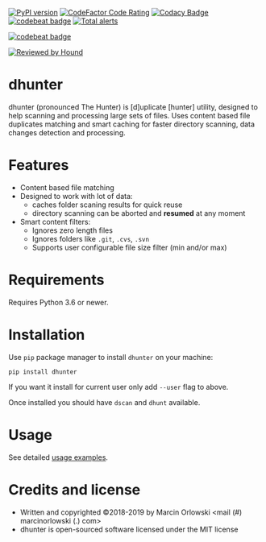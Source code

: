  [![PyPI version](https://badge.fury.io/py/dhunter.svg)](https://badge.fury.io/py/dhunter)
 [![CodeFactor Code Rating](https://www.codefactor.io/repository/github/MarcinOrlowski/dhunter/badge?style=flat-square)](https://www.codefactor.io/repository/github/marcinorlowski/mp3voicestamp)
 [![Codacy Badge](https://api.codacy.com/project/badge/Grade/db7e95272e1a44889920bded7620c8b3)](https://www.codacy.com/app/MarcinOrlowski/dhunter?utm_source=github.com&amp;utm_medium=referral&amp;utm_content=MarcinOrlowski/dhunter&amp;utm_campaign=Badge_Grade)
 [![codebeat badge](https://codebeat.co/badges/1ff9f5ad-3e95-4ffb-94d1-08eb2f360987)](https://codebeat.co/projects/github-com-marcinorlowski-dhunter-master)
 [![Total alerts](https://img.shields.io/lgtm/alerts/g/MarcinOrlowski/dhunter.svg?logo=lgtm&logoWidth=18)](https://lgtm.com/projects/g/MarcinOrlowski/dhunter/alerts/)
 
 [![codebeat badge](https://codebeat.co/badges/50302a2f-a0f7-4565-8d29-4c8120cacf14)](https://codebeat.co/projects/github-com-marcinorlowski-dhunter-dev)
 
 [![Reviewed by Hound](https://img.shields.io/badge/Reviewed_by-Hound-8E64B0.svg)](https://houndci.com)

dhunter
=======
 dhunter (pronounced The Hunter) is [d]uplicate [hunter] utility, designed
 to help scanning and processing large sets of files. Uses content based
 file duplicates matching and smart caching for faster directory scanning,
 data changes detection and processing.

Features
========
 * Content based file matching
 * Designed to work with lot of data:
   * caches folder scaning results for quick reuse
   * directory scanning can be aborted and **resumed** at any moment
 * Smart content filters:
   * Ignores zero length files
   * Ignores folders like `.git`, `.cvs`, `.svn`
   * Supports user configurable file size filter (min and/or max)

Requirements
============
 Requires Python 3.6 or newer.

Installation
============
 Use `pip` package manager to install `dhunter` on your machine:
 
    pip install dhunter

 If you want it install for current user only add `--user` flag to above.

 Once installed you should have `dscan` and `dhunt` available.

Usage
=====
 See detailed [usage examples](docs/usage.md).


Credits and license
===================
 * Written and copyrighted ©2018-2019 by Marcin Orlowski <mail (#) marcinorlowski (.) com>
 * dhunter is open-sourced software licensed under the MIT license
